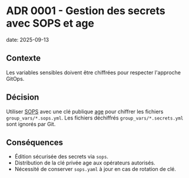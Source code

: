 # ADR 0001 - Gestion des secrets avec SOPS et age

date: 2025-09-13

## Contexte
Les variables sensibles doivent être chiffrées pour respecter l'approche GitOps.

## Décision
Utiliser [SOPS](https://github.com/getsops/sops) avec une clé publique [age](https://age-encryption.org/) pour chiffrer les fichiers `group_vars/*.sops.yml`. Les fichiers déchiffrés `group_vars/*.secrets.yml` sont ignorés par Git.

## Conséquences
- Édition sécurisée des secrets via `sops`.
- Distribution de la clé privée age aux opérateurs autorisés.
- Nécessité de conserver `sops.yaml` à jour en cas de rotation de clé.
